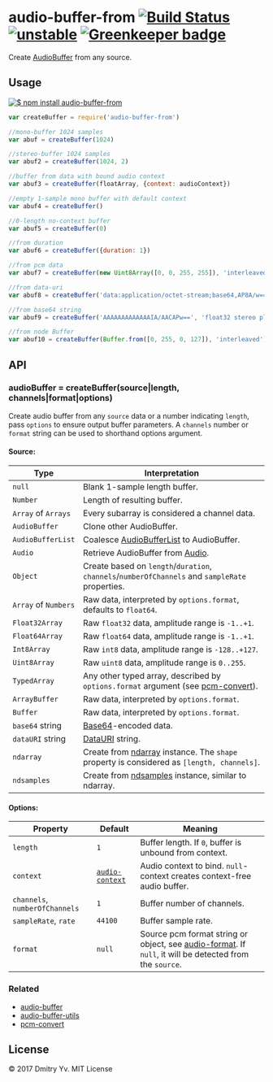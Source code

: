 # audio-buffer-from [![Build Status](https://travis-ci.org/audiojs/audio-buffer-from.svg?branch=master)](https://travis-ci.org/audiojs/audio-buffer-from) [![unstable](https://img.shields.io/badge/stability-unstable-green.svg)](http://github.com/badges/stability-badges) [![Greenkeeper badge](https://badges.greenkeeper.io/audiojs/audio-buffer-from.svg)](https://greenkeeper.io/)

Create [AudioBuffer](https://github.com/audiojs/audio-buffer) from any source.

## Usage

[![$ npm install audio-buffer-from](http://nodei.co/npm/audio-buffer-from.png?mini=true)](http://npmjs.org/package/audio-buffer-from)

```js
var createBuffer = require('audio-buffer-from')

//mono-buffer 1024 samples
var abuf = createBuffer(1024)

//stereo-buffer 1024 samples
var abuf2 = createBuffer(1024, 2)

//buffer from data with bound audio context
var abuf3 = createBuffer(floatArray, {context: audioContext})

//empty 1-sample mono buffer with default context
var abuf4 = createBuffer()

//0-length no-context buffer
var abuf5 = createBuffer(0)

//from duration
var abuf6 = createBuffer({duration: 1})

//from pcm data
var abuf7 = createBuffer(new Uint8Array([0, 0, 255, 255]), 'interleaved 96000')

//from data-uri
var abuf8 = createBuffer('data:application/octet-stream;base64,AP8A/w==', 'uint8')

//from base64 string
var abuf9 = createBuffer('AAAAAAAAAAAAAIA/AACAPw==', 'float32 stereo planar')

//from node Buffer
var abuf10 = createBuffer(Buffer.from([0, 255, 0, 127]), 'interleaved')
```

## API

### audioBuffer = createBuffer(source|length, channels|format|options)

Create audio buffer from any `source` data or a number indicating `length`, pass `options` to ensure output buffer parameters. A `channels` number or `format` string can be used to shorthand options argument.

#### Source:

| Type | Interpretation |
|---|---|
| `null` | Blank 1-sample length buffer. |
| `Number` | Length of resulting buffer. |
| `Array` of `Arrays` | Every subarray is considered a channel data. |
| `AudioBuffer` | Clone other AudioBuffer. |
| `AudioBufferList` | Coalesce [AudioBufferList](https://github.com/audiojs/audio-buffer-list) to AudioBuffer. |
| `Audio` | Retrieve AudioBuffer from [Audio](https://github.com/audiojs/audio). |
| `Object` | Create based on `length`/`duration`, `channels`/`numberOfChannels` and `sampleRate` properties. |
| `Array` of `Numbers` | Raw data, interpreted by `options.format`, defaults to `float64`. |
| `Float32Array` | Raw `float32` data, amplitude range is `-1..+1`. |
| `Float64Array` | Raw `float64` data, amplitude range is `-1..+1`. |
| `Int8Array` | Raw `int8` data, amplitude range is `-128..+127`. |
| `Uint8Array` | Raw `uint8` data, amplitude range is `0..255`. |
| `TypedArray` | Any other typed array, described by `options.format` argument (see [pcm-convert](https://github.com/audiojs/pcm-convert)). |
| `ArrayBuffer` | Raw data, interpreted by `options.format`. |
| `Buffer` | Raw data, interpreted by `options.format`. |
| `base64` string | [Base64](https://developer.mozilla.org/en/docs/Web/API/WindowBase64/Base64_encoding_and_decoding)-encoded data. |
| `dataURI` string | [DataURI](https://developer.mozilla.org/en-US/docs/Web/HTTP/Basics_of_HTTP/Data_URIs) string. |
| `ndarray` | Create from [ndarray](https://npmjs.org/package/ndarray) instance. The `shape` property is considered as `[length, channels]`. |
| `ndsamples` | Create from [ndsamples](https://npmjs.org/package/ndsamples) instance, similar to ndarray. |

#### Options:

Property | Default | Meaning
|---|---|---
`length` | `1` | Buffer length. If `0`, buffer is unbound from context.
`context` | [`audio-context`](https://github.com/audiojs/audio-context) | Audio context to bind. `null`-context creates context-free audio buffer.
`channels`, `numberOfChannels` | `1` | Buffer number of channels.
`sampleRate`, `rate` | `44100` | Buffer sample rate.
`format` | `null` | Source pcm format string or object, see [audio-format](https://github.com/audio-format). If `null`, it will be detected from the `source`.


### Related

* [audio-buffer](https://github.com/audiojs/audio-buffer)
* [audio-buffer-utils](https://github.com/audiojs/audio-buffer-utils)
* [pcm-convert](https://github.com/audiojs/pcm-convert)

## License

© 2017 Dmitry Yv. MIT License

